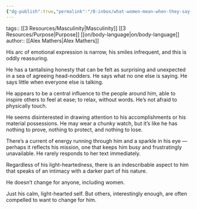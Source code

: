 ```yaml
---
{"dg-publish":true,"permalink":"/0-inbox/what-women-mean-when-they-say-a-man-is-handsome/","dgPassFrontmatter":true}
---
```


tags:: [[3 Resources/Masculinity\|Masculinity]] [[3 Resources/Purpose\|Purpose]] [[on/body-language\|on/body-language]] 
author:: [[Alex Mathers\|Alex Mathers]]

His arc of emotional expression is narrow, his smiles infrequent, and this is oddly reassuring.

He has a tantalising honesty that can be felt as surprising and unexpected in a sea of agreeing head-nodders. He says what no one else is saying. He says little when everyone else is talking.

He appears to be a central influence to the people around him, able to inspire others to feel at ease; to relax, without words. He’s not afraid to physically touch.

He seems disinterested in drawing attention to his accomplishments or his material possessions. He may wear a chunky watch, but it’s like he has nothing to prove, nothing to protect, and nothing to lose.

There’s a current of energy running through him and a sparkle in his eye — perhaps it reflects his mission, one that keeps him busy and frustratingly unavailable. He rarely responds to her text immediately.

Regardless of his light-heartedness, there is an indescribable aspect to him that speaks of an intimacy with a darker part of his nature.

He doesn’t change for anyone, including women.

Just his calm, light-hearted self. But others, interestingly enough, are often compelled to want to change for him.